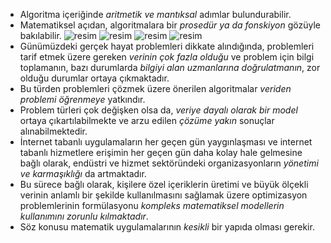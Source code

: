   * Algoritma içeriğinde _aritmetik ve mantıksal_ adımlar bulundurabilir.
  * Matematiksel açıdan, algoritmalara bir _prosedür ya da fonskiyon_ gözüyle bakılabilir.
![resim](https://user-images.githubusercontent.com/63648396/148233974-68ab5fb0-db3a-4230-b964-df63710cc061.png)
![resim](https://user-images.githubusercontent.com/63648396/148234067-7ad33129-a935-459b-b4d1-17f825e6c100.png)
![resim](https://user-images.githubusercontent.com/63648396/148234134-e37617fd-840c-49c0-bb68-1454e1bf154b.png)
![resim](https://user-images.githubusercontent.com/63648396/148234177-325b47a0-19b8-408a-9c15-525f9b342f96.png)
  * Günümüzdeki gerçek hayat problemleri dikkate alındığında, problemleri tarif etmek üzere gereken _verinin çok fazla olduğu_ ve problem için bilgi toplamanın, bazı durumlarda _bilgiyi alan uzmanlarına doğrulatmanın_, zor olduğu durumlar ortaya çıkmaktadır.
  * Bu türden problemleri çözmek üzere önerilen algoritmalar _veriden problemi öğrenmeye_ yatkındır.
  * Problem türleri çok değişken olsa da, _veriye dayalı olarak bir model_ ortaya çıkartılabilmekte ve arzu edilen _çözüme yakın_ sonuçlar alınabilmektedir.
  * İnternet tabanlı uygulamaların her geçen gün yaygınlaşması ve internet tabanlı hizmetlere erişimin her geçen gün daha kolay hale gelmesine bağlı olarak, endüstri ve hizmet sektöründeki organizasyonların _yönetimi ve karmaşıklığı_ da artmaktadır.
  * Bu sürece bağlı olarak, kişilere özel içeriklerin üretimi ve büyük ölçekli verinin anlamlı bir şekilde kullanılmasını sağlamak üzere optimizasyon problemlerinin formülasyonu _kompleks matematiksel modellerin kullanımını zorunlu kılmaktadır_.
  * Söz konusu matematik uygulamalarının _kesikli_ bir yapıda olması gerekir.
